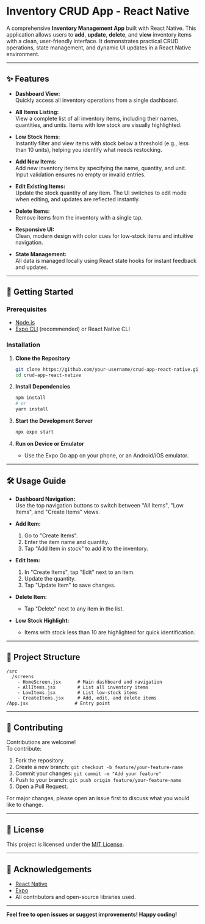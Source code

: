 # Inventory CRUD App - React Native

A comprehensive **Inventory Management App** built with React Native. This application allows users to **add**, **update**, **delete**, and **view** inventory items with a clean, user-friendly interface. It demonstrates practical CRUD operations, state management, and dynamic UI updates in a React Native environment.

---

## ✨ Features

- **Dashboard View:**  
  Quickly access all inventory operations from a single dashboard.

- **All Items Listing:**  
  View a complete list of all inventory items, including their names, quantities, and units. Items with low stock are visually highlighted.

- **Low Stock Items:**  
  Instantly filter and view items with stock below a threshold (e.g., less than 10 units), helping you identify what needs restocking.

- **Add New Items:**  
  Add new inventory items by specifying the name, quantity, and unit. Input validation ensures no empty or invalid entries.

- **Edit Existing Items:**  
  Update the stock quantity of any item. The UI switches to edit mode when editing, and updates are reflected instantly.

- **Delete Items:**  
  Remove items from the inventory with a single tap.

- **Responsive UI:**  
  Clean, modern design with color cues for low-stock items and intuitive navigation.

- **State Management:**  
  All data is managed locally using React state hooks for instant feedback and updates.

---

## 🚀 Getting Started

### Prerequisites

- [Node.js](https://nodejs.org/)
- [Expo CLI](https://docs.expo.dev/get-started/installation/) (recommended) or React Native CLI

### Installation

1. **Clone the Repository**
    ```bash
    git clone https://github.com/your-username/crud-app-react-native.git
    cd crud-app-react-native
    ```

2. **Install Dependencies**
    ```bash
    npm install
    # or
    yarn install
    ```

3. **Start the Development Server**
    ```bash
    npx expo start
    ```

4. **Run on Device or Emulator**
    - Use the Expo Go app on your phone, or an Android/iOS emulator.

---

## 🛠️ Usage Guide

- **Dashboard Navigation:**  
  Use the top navigation buttons to switch between "All Items", "Low Items", and "Create Items" views.

- **Add Item:**  
  1. Go to "Create Items".
  2. Enter the item name and quantity.
  3. Tap "Add Item in stock" to add it to the inventory.

- **Edit Item:**  
  1. In "Create Items", tap "Edit" next to an item.
  2. Update the quantity.
  3. Tap "Update Item" to save changes.

- **Delete Item:**  
  - Tap "Delete" next to any item in the list.

- **Low Stock Highlight:**  
  - Items with stock less than 10 are highlighted for quick identification.

---

## 📂 Project Structure

```
/src
  /screens
    - HomeScreen.jsx      # Main dashboard and navigation
    - AllItems.jsx        # List all inventory items
    - LowItems.jsx        # List low-stock items
    - CreateItems.jsx     # Add, edit, and delete items
/App.jsx                 # Entry point
```

---



## 🤝 Contributing

Contributions are welcome!  
To contribute:

1. Fork the repository.
2. Create a new branch: `git checkout -b feature/your-feature-name`
3. Commit your changes: `git commit -m "Add your feature"`
4. Push to your branch: `git push origin feature/your-feature-name`
5. Open a Pull Request.

For major changes, please open an issue first to discuss what you would like to change.

---

## 📄 License

This project is licensed under the [MIT License](LICENSE).

---

## 🙏 Acknowledgements

- [React Native](https://reactnative.dev/)
- [Expo](https://expo.dev/)
- All contributors and open-source libraries used.

---

**Feel free to open issues or suggest improvements! Happy coding!**